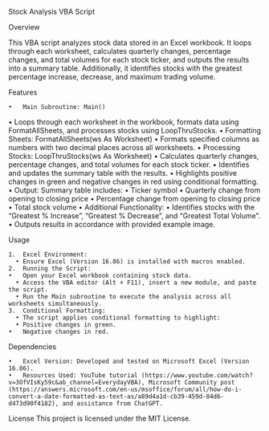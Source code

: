 Stock Analysis VBA Script

Overview

This VBA script analyzes stock data stored in an Excel workbook. It loops through each worksheet, calculates quarterly changes, percentage changes, and total volumes for each stock ticker, and outputs the results into a summary table. Additionally, it identifies stocks with the greatest percentage increase, decrease, and maximum trading volume.

Features

	•	Main Subroutine: Main()
 •	Loops through each worksheet in the workbook, formats data using FormatAllSheets, and processes stocks using LoopThruStocks.
	•	Formatting Sheets: FormatAllSheets(ws As Worksheet)
  •	Formats specified columns as numbers with two decimal places across all worksheets.
	•	Processing Stocks: LoopThruStocks(ws As Worksheet)
	•	Calculates quarterly changes, percentage changes, and total volumes for each stock ticker.
	•	Identifies and updates the summary table with the results.
	•	Highlights positive changes in green and negative changes in red using conditional formatting.
	•	Output: Summary table includes:
	      •	Ticker symbol
	      •	Quarterly change from opening to closing price
      	•	Percentage change from opening to closing price
      	•	Total stock volume
	•	Additional Functionality:
	      •	Identifies stocks with the “Greatest % Increase”, “Greatest % Decrease”, and “Greatest Total Volume”.
      	•	Outputs results in accordance with provided example image.

Usage

	1.	Excel Environment:
	  •	Ensure Excel (Version 16.86) is installed with macros enabled.
	2.	Running the Script:
  	•	Open your Excel workbook containing stock data.
	  •	Access the VBA editor (Alt + F11), insert a new module, and paste the script.
	  •	Run the Main subroutine to execute the analysis across all worksheets simultaneously.
	3.	Conditional Formatting:
	  •	The script applies conditional formatting to highlight:
	  •	Positive changes in green.
  	•	Negative changes in red.

Dependencies

	•	Excel Version: Developed and tested on Microsoft Excel (Version 16.86).
	•	Resources Used: YouTube tutorial (https://www.youtube.com/watch?v=3OfVIsKy59c&ab_channel=EverydayVBA), Microsoft Community post (https://answers.microsoft.com/en-us/msoffice/forum/all/how-do-i-convert-a-date-formatted-as-text-as/a89d4a1d-cb39-459d-84d6-d473d90f4182), and assistance from ChatGPT.

License
This project is licensed under the MIT License.
